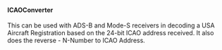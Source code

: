 #### ICAOConverter
This can be used with ADS-B and Mode-S receivers in decoding a USA Aircraft Registration based on the 24-bit ICAO address received. It also does the reverse - N-Number to ICAO Address.
